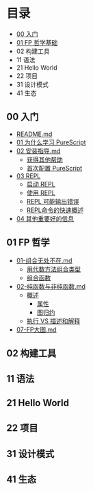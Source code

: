 # 目录

- [00 入门](#00-入门)
- [01 FP 哲学基础](#01-fp-哲学)
- 02 构建工具
- 11 语法
- 21 Hello World
- 22 项目
- 31 设计模式
- 41 生态

## 00 入门

- [README.md](00-入门/README.md)
- [01 为什么学习 PureScript](00-入门/01-为什么学习-PureScript.md)
- [02 安装指导.md](00-入门/02-安装指导.md)
  - [获得其他帮助](00-入门/02-安装指导.md#获得其他帮助)
  - [首次配置 PureScript](00-入门/02-安装指导.md#首次配置-PureScript)
- [03 REPL](00-入门/03-REPL.md)
  - [启动 REPL](00-入门/03-REPL.md#启动-REPL)
  - [使用 REPL](00-入门/03-REPL.md#使用-REPL)
  - [REPL 可能输出错误](00-入门/03-REPL.md#REPL-可能输出错误)
  - [REPL命令的快速概述](00-入门/03-REPL.md#REPL命令的快速概述)
- [04 其他重要好的信息](00-入门/04-其他重要信息.md)

## 01 FP 哲学

- [01-组合无处不在.md](01-FP哲学/01-组合无处不在.md)
  - [用代数方法组合类型](01-FP哲学/01-组合无处不在.md#用代数方法组合类型)
  - [组合函数](01-FP哲学/01-组合无处不在.md#组合函数)
- [02-纯函数与非纯函数.md](01-FP哲学/02-纯函数与非纯函数.md)
  - [概述](01-FP哲学/02-纯函数与非纯函数.md#概述)
    - [属性](01-FP哲学/02-纯函数与非纯函数.md#属性)
    - [图归约](01-FP哲学/02-纯函数与非纯函数.md#图归约)
  - [执行 VS 描述和解释](01-FP哲学/02-纯函数与非纯函数.md#执行-VS-描述和解释)
- [07-FP大图.md](01-FP哲学/07-FP大图.md)

## 02 构建工具

## 11 语法

## 21 Hello World

## 22 项目

## 31 设计模式

## 41 生态
